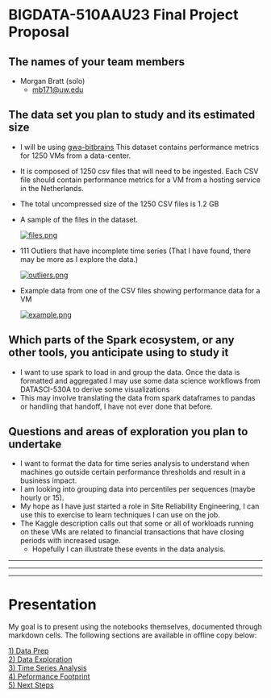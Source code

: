 # BIGDATA-510AAU23 Final Project Proposal #

## The names of your team members ##
- Morgan Bratt (solo)
  - mb171@uw.edu

## The data set you plan to study and its estimated size ##
- I will be using [gwa-bitbrains](https://www.kaggle.com/datasets/gauravdhamane/gwa-bitbrains) This dataset contains performance metrics for 1250 VMs from a data-center.
- It is composed of 1250 csv files that will need to be ingested.  Each CSV file should contain performance metrics for a VM from a hosting service in the Netherlands.
- The total uncompressed size of the 1250 CSV files is 1.2 GB  

- A sample of the files in the dataset.

    [![files.png](https://i.postimg.cc/7hFtvRJK/files.png)](https://postimg.cc/BPCBHMgF)

- 111 Outliers that have incomplete time series (That I have found, there may be more as I explore the data.)

    [![outliers.png](https://i.postimg.cc/GhtwYBCQ/outliers.png)](https://postimg.cc/MXCFJpXM)

- Example data from one of the CSV files showing performance data for a VM

    [![example.png](https://i.postimg.cc/DZtW3VnJ/example.png)](https://postimg.cc/sQ4f5NBs)

## Which parts of the Spark ecosystem, or any other tools, you anticipate using to study it ## 
- I want to use spark to load in and group the data.  Once the data is formatted and aggregated I may use some data science workflows from DATASCI-530A to derive some visualizations
- This may involve translating the data from spark dataframes to pandas or handling that handoff, I have not ever done that before.

## Questions and areas of exploration you plan to undertake ##
- I want to format the data for time series analysis to understand when machines go outside certain performance thresholds and result in a business impact.
- I am looking into grouping data into percentiles per sequences (maybe hourly or 15).
- My hope as I have just started a role in Site Reliability Engineering, I can use this to exercise to learn techniques I can use on the job.
- The Kaggle description calls out that some or all of workloads running on these VMs are related to financial transactions that have closing periods with increased usage.
  - Hopefully I can illustrate these events in the data analysis.

***
***
***

# Presentation #
My goal is to present using the notebooks themselves, documented through markdown cells.  The following sections are available in offline copy below:

[1) Data Prep](https://morganbratt.github.io/BIGDATA-510AAu23__ClassProject/Data%20Prep.html)  
[2) Data Exploration](https://morganbratt.github.io/BIGDATA-510AAu23__ClassProject/Data%20Exploration.html)  
[3) Time Series Analysis](https://morganbratt.github.io/BIGDATA-510AAu23__ClassProject/Time%20Series%20Analysis.html)   
[4) Peformance Footprint](https://morganbratt.github.io/BIGDATA-510AAu23__ClassProject/Next%20Steps.html)  
[5) Next Steps]()
